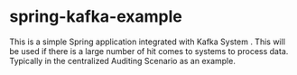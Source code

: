 # spring-kafka-example
This is a simple Spring application integrated with Kafka System . This will be used if there is a large number of hit comes to systems to process data. Typically in the centralized Auditing Scenario as an example.
